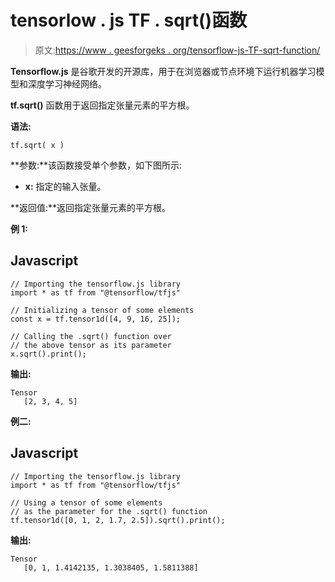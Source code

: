 # tensorlow . js TF . sqrt()函数

> 原文:[https://www . geesforgeks . org/tensorflow-js-TF-sqrt-function/](https://www.geeksforgeeks.org/tensorflow-js-tf-sqrt-function/)

**Tensorflow.js** 是谷歌开发的开源库，用于在浏览器或节点环境下运行机器学习模型和深度学习神经网络。

**tf.sqrt()** 函数用于返回指定张量元素的平方根。

**语法:**

```
tf.sqrt( x )
```

**参数:**该函数接受单个参数，如下图所示:

*   **x:** 指定的输入张量。

**返回值:**返回指定张量元素的平方根。

**例 1:**

## Javascript

```
// Importing the tensorflow.js library
import * as tf from "@tensorflow/tfjs"

// Initializing a tensor of some elements
const x = tf.tensor1d([4, 9, 16, 25]);

// Calling the .sqrt() function over
// the above tensor as its parameter
x.sqrt().print();
```

**输出:**

```
Tensor
   [2, 3, 4, 5]
```

**例二:**

## Javascript

```
// Importing the tensorflow.js library
import * as tf from "@tensorflow/tfjs"

// Using a tensor of some elements
// as the parameter for the .sqrt() function
tf.tensor1d([0, 1, 2, 1.7, 2.5]).sqrt().print();
```

**输出:**

```
Tensor
   [0, 1, 1.4142135, 1.3038405, 1.5811388]
```